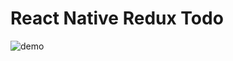 # React Native Redux Todo 

![demo](https://raw.githubusercontent.com/dwicao/react-native-redux-todo/master/demo.gif) 